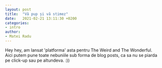 ```yaml
---
layout: post
title:  "Vă pup și vă stimez"
date:   2021-02-21 13:11:30 +0200
categories: 
- intro
author:
- Matei Radu 
---
```


Hey hey, am lansat 'platforma' asta pentru The Weird and The Wonderful. Aici putem pune toate nebuniile sub forma de blog posts, ca sa nu se piarda pe click-up sau pe altundeva. :))
